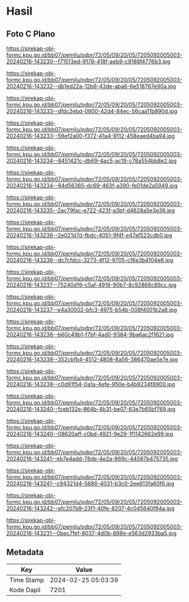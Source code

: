 # Hasil

## Foto C Plano

https://sirekap-obj-formc.kpu.go.id/bb07/pemilu/pdpr/72/05/09/20/05/7205092005003-20240216-143230--f71513ed-9178-418f-aeb9-c9188f4776b3.jpg

https://sirekap-obj-formc.kpu.go.id/bb07/pemilu/pdpr/72/05/09/20/05/7205092005003-20240216-143232--db1ed22a-12b6-43de-aba6-6e518767e90a.jpg

https://sirekap-obj-formc.kpu.go.id/bb07/pemilu/pdpr/72/05/09/20/05/7205092005003-20240216-143233--dfdc2ebd-0800-42d4-84ec-56caa11b890d.jpg

https://sirekap-obj-formc.kpu.go.id/bb07/pemilu/pdpr/72/05/09/20/05/7205092005003-20240216-143233--59ef2a00-f372-41a4-9112-458eaed4ba94.jpg

https://sirekap-obj-formc.kpu.go.id/bb07/pemilu/pdpr/72/05/09/20/05/7205092005003-20240216-143234--8451421c-db69-4ac5-ac19-c78a554bb8e2.jpg

https://sirekap-obj-formc.kpu.go.id/bb07/pemilu/pdpr/72/05/09/20/05/7205092005003-20240216-143234--84d56365-dc69-463f-a390-fe01de2a5949.jpg

https://sirekap-obj-formc.kpu.go.id/bb07/pemilu/pdpr/72/05/09/20/05/7205092005003-20240216-143235--2ac79fac-e722-423f-a3bf-d4628a5e3e36.jpg

https://sirekap-obj-formc.kpu.go.id/bb07/pemilu/pdpr/72/05/09/20/05/7205092005003-20240216-143236--2e021d7d-fbdc-4051-9f4f-e47af523cdb0.jpg

https://sirekap-obj-formc.kpu.go.id/bb07/pemilu/pdpr/72/05/09/20/05/7205092005003-20240216-143236--dc7cfdcc-3273-4f12-9705-c16e3b4104e6.jpg

https://sirekap-obj-formc.kpu.go.id/bb07/pemilu/pdpr/72/05/09/20/05/7205092005003-20240216-143237--75240d19-c5af-4916-90b7-8c92866c89cc.jpg

https://sirekap-obj-formc.kpu.go.id/bb07/pemilu/pdpr/72/05/09/20/05/7205092005003-20240216-143237--e4a30502-bfc3-4975-b54b-008f4001b2a8.jpg

https://sirekap-obj-formc.kpu.go.id/bb07/pemilu/pdpr/72/05/09/20/05/7205092005003-20240216-143238--b60c49b1-f7bf-4ad0-9384-9ba6ac2f1621.jpg

https://sirekap-obj-formc.kpu.go.id/bb07/pemilu/pdpr/72/05/09/20/05/7205092005003-20240216-143238--352cbfb4-4512-4808-8a56-386470ae5e7e.jpg

https://sirekap-obj-formc.kpu.go.id/bb07/pemilu/pdpr/72/05/09/20/05/7205092005003-20240216-143239--c0d91f54-0a1a-4efe-950e-b4b9234f8900.jpg

https://sirekap-obj-formc.kpu.go.id/bb07/pemilu/pdpr/72/05/09/20/05/7205092005003-20240216-143240--fceb132e-864b-4b31-be07-63e7b65bf769.jpg

https://sirekap-obj-formc.kpu.go.id/bb07/pemilu/pdpr/72/05/09/20/05/7205092005003-20240216-143240--08620aff-c0bd-4921-9e29-1f1142662e99.jpg

https://sirekap-obj-formc.kpu.go.id/bb07/pemilu/pdpr/72/05/09/20/05/7205092005003-20240216-143241--eb7e4add-78de-4e2a-869c-44587b475735.jpg

https://sirekap-obj-formc.kpu.go.id/bb07/pemilu/pdpr/72/05/09/20/05/7205092005003-20240216-143241--c94321d4-5686-4031-b3c0-2ee613fa60f6.jpg

https://sirekap-obj-formc.kpu.go.id/bb07/pemilu/pdpr/72/05/09/20/05/7205092005003-20240216-143242--afc207b9-23f1-40fe-8207-4c045640f84a.jpg

https://sirekap-obj-formc.kpu.go.id/bb07/pemilu/pdpr/72/05/09/20/05/7205092005003-20240216-143231--0bec7fef-8037-4d0b-898e-e563d2933ba5.jpg


## Metadata

| Key        | Value               |
| ---------- | ------------------- |
| Time Stamp | 2024-02-25 05:03:39 |
| Kode Dapil | 7201                |




